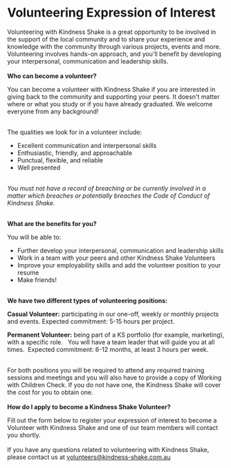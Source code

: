 &nbsp;  
&nbsp;  
# Volunteering Expression of Interest

Volunteering with Kindness Shake is a great opportunity to be involved in the support of the local community and to share your experience and knowledge with the community through various projects, events and more. Volunteering involves hands-on approach, and you&#39;ll benefit by developing your interpersonal, communication and leadership skills.
&nbsp;  
&nbsp;  
**Who can become a volunteer?**

You can become a volunteer with Kindness Shake if you are interested in giving back to the community and supporting your peers. It doesn&#39;t matter where or what you study or if you have already graduated. We welcome everyone from any background!
&nbsp;  
&nbsp;  

The qualities we look for in a volunteer include:

- Excellent communication and interpersonal skills
- Enthusiastic, friendly, and approachable
- Punctual, flexible, and reliable
- Well presented
&nbsp;  
&nbsp;  

_You must not have a record of breaching or be currently involved in a matter which breaches or potentially breaches the Code of Conduct of Kindness Shake._
&nbsp;  
&nbsp;  

**What are the benefits for you?**

You will be able to:

- Further develop your interpersonal, communication and leadership skills
- Work in a team with your peers and other Kindness Shake Volunteers
- Improve your employability skills and add the volunteer position to your resume
- Make friends!
&nbsp;  
&nbsp;  

**We have two different types of volunteering positions:**

**Casual Volunteer:** participating in our one-off, weekly or monthly projects and events. Expected commitment: 5-15 hours per project.

**Permanent Volunteer:** being part of a KS portfolio (for example, marketing), with a specific role.   You will have a team leader that will guide you at all times.  Expected commitment: 6-12 months, at least 3 hours per week.
&nbsp;  
&nbsp;  

For both positions you will be required to attend any required training sessions and meetings and you will also have to provide a copy of Working with Children Check. If you do not have one, the Kindness Shake will cover the cost for you to obtain one.  
&nbsp;  
&nbsp;  
**How do I apply to become a Kindness Shake Volunteer?**

Fill out the form below to register your expression of interest to become a Volunteer with Kindness Shake and one of our team members will contact you shortly.
&nbsp;  
&nbsp;  
If you have any questions related to volunteering with Kindness Shake,
&nbsp;  
please contact us at
[volunteers@kindness-shake.com.au](mailto:volunteers@kindness-shake.com.au)
 